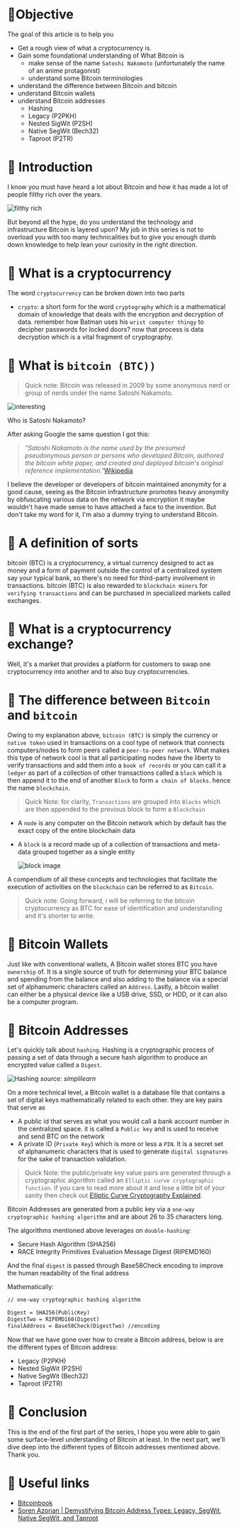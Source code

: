 # 📜Objective

The goal of this article is to help you

- Get a rough view of what a cryptocurrency is.
- Gain some foundational understanding of What Bitcoin is
  - make sense of the name `Satoshi Nakomoto` (unfortunately the name of an anime protagonist)
  - understand some Bitcoin terminologies
- understand the difference between Bitcoin and bitcoin
- understand Bitcoin wallets
- understand Bitcoin addresses
  - Hashing
  - Legacy (P2PKH)
  - Nested SigWit (P2SH)
  - Native SegWit (Bech32)
  - Taproot (P2TR)

# 📜 Introduction

I know you must have heard a lot about Bitcoin and how it has made a lot of people filthy rich over the years.

![filthy rich](https://media.giphy.com/media/v1.Y2lkPTc5MGI3NjExZzEydmxxb2FsNnhjdGppZmp2cmp2ZzF1ODMzbXU4cmQ2NDNyNmk0ZyZlcD12MV9pbnRlcm5hbF9naWZfYnlfaWQmY3Q9Zw/4gxHhtsfvHO3wBF6Q7/giphy.gif)

But beyond all the hype, do you understand the technology and infrastructure Bitcoin is layered upon? My job in this series is not to overload you with too many technicalities but to give you enough dumb down knowledge to help lean your curiosity in the right direction.

# 📜 What is a cryptocurrency

The word `cryptocurrency` can be broken down into two parts

- `crypto`: a short form for the word `cryptography` which is a mathematical domain of knowledge that deals with the encryption and decryption of data. remember how Batman uses his `wrist computer thingy` to decipher passwords for locked doors? now that process is data decryption which is a vital fragment of cryptography.

# 📜 What is `bitcoin (BTC))`

> Quick note: Bitcoin was released in 2009 by some anonymous nerd or group of nerds under the name Satoshi Nakamoto.

![interesting](https://media.giphy.com/media/v1.Y2lkPTc5MGI3NjExbzd3czN4bWRzdjh3bjA5bjBjbGpldmo0ZWNpdzFiYXpleTk2dGRxbSZlcD12MV9pbnRlcm5hbF9naWZfYnlfaWQmY3Q9Zw/jsN192JGdyWvS1gqTb/giphy.gif)

Who is Satoshi Nakamoto?

After asking Google the same question I got this:

> _"Satoshi Nakamoto is the name used by the presumed pseudonymous person or persons who developed Bitcoin, authored the bitcoin white paper, and created and deployed bitcoin's original reference implementation."_[Wikipedia](https://en.wikipedia.org/wiki/Satoshi_Nakamoto)

I believe the developer or developers of bitcoin maintained anonymity for a good cause, seeing as the Bitcoin infrastructure promotes heavy anonymity by obfuscating various data on the network via encryption it maybe wouldn't have made sense to have attached a face to the invention. But don't take my word for it, I'm also a dummy trying to understand Bitcoin.

# 📜 A definition of sorts

bitcoin (BTC) is a cryptocurrency, a virtual currency designed to act as money and a form of payment outside the control of a centralized system say your typical bank, so there's no need for third-party involvement in transactions. bitcoin (BTC) is also rewarded to `blockchain miners` for `verifying transactions` and can be purchased in specialized markets called exchanges.

# 📜 What is a cryptocurrency exchange?

Well, it's a market that provides a platform for customers to swap one cryptocurrency into another and to also buy cryptocurrencies.

# 📜 The difference between `Bitcoin` and `bitcoin`

Owing to my explanation above, `bitcoin (BTC)` is simply the currency or `native token` used in transactions on a cool type of network that connects computers/nodes to form peers called a `peer-to-peer network`. What makes this type of network cool is that all participating nodes have the liberty to verify transactions and add them into a `book of records` or you can call it a `ledger` as part of a collection of other transactions called a `block` which is then append it to the end of another `Block` to form `a chain of blocks`. hence the name `blockchain`.

> Quick Note: for clarity, `Transactions` are grouped into `Blocks` which are then appended to the previous block to form a `Blockchain`

- A `node` is any computer on the Bitcoin network which by default has the exact copy of the entire blockchain data
- A `block` is a record made up of a collection of transactions and meta-data grouped together as a single entity

  ![block image](https://www.researchgate.net/profile/Khaled-Salah-8/publication/321017113/figure/fig2/AS:614287290679309@1523468911795/Blockchain-design-structure-showing-chained-blocks-with-header-and-body-fields.png)

A compendium of all these concepts and technologies that facilitate the execution of activities on the `blockchain` can be referred to as `Bitcoin`.

> Quick note: Going forward, i will be referring to the bitcoin cryptocurrency as BTC for ease of identification and understanding and it's shorter to write.

# 📜 Bitcoin Wallets

Just like with conventional wallets, A Bitcoin wallet stores BTC you have `ownership` of. It is a single source of truth for determining your BTC balance and spending from the balance and also adding to the balance via a special set of alphanumeric characters called an `Address`. Lastly, a bitcoin wallet can either be a physical device like a USB drive, SSD, or HDD, or it can also be a computer program.

# 📜 Bitcoin Addresses

Let's quickly talk about `hashing`. Hashing is a cryptographic process of passing a set of data through a secure hash algorithm to produce an encrypted value called a `Digest`.

![Hashing](https://www.simplilearn.com/ice9/free_resources_article_thumb/hashing1.PNG)
_source: simplilearn_

On a more technical level, a Bitcoin wallet is a database file that contains a set of digital keys mathematically related to each other. they are key pairs that serve as

- A public id that serves as what you would call a bank account number in the centralized space. it is called a `Public key` and is used to receive and send BTC on the network
- A private ID (`Private Key`) which is more or less a `PIN`. It is a secret set of alphanumeric characters that is used to generate `digital signatures` for the sake of transaction validation.

> Quick Note: the public/private key value pairs are generated through a cryptographic algorithm called an `Elliptic curve cryptographic function`. if you care to read more about it and lose a little bit of your sanity then check out [Elliptic Curve Cryptography Explained](https://learn.saylor.org/mod/book/view.php?id=36353#:~:text=to%20generate%20addresses.-,Elliptic%20Curve%20Cryptography%20Explained,-Elliptic%20curve%20cryptography).

Bitcoin Addresses are generated from a public key via a `one-way cryptographic hashing algorithm` and are about 26 to 35 characters long.

The algorithms mentioned above leverages on `double-hashing`:

- Secure Hash Algorithm (SHA256)
- RACE Integrity Primitives Evaluation Message Digest (RIPEMD160)

And the final `digest` is passed through Base58Check encoding to improve the human readability of the final address

Mathematically:

```md
// one-way cryptographic hashing algorithm

Digest = SHA256(PublicKey)
DigestTwo = RIPEMD160(Digest)
finalAddress = Base58Check(DigestTwo) //encoding
```

Now that we have gone over how to create a Bitcoin address, below is are the different types of Bitcoin address:

- Legacy (P2PKH)
- Nested SigWit (P2SH)
- Native SegWit (Bech32)
- Taproot (P2TR)

# 📜 Conclusion

This is the end of the first part of the series, I hope you were able to gain some surface-level understanding of Bitcoin at least. In the next part, we'll dive deep into the different types of Bitcoin addresses mentioned above. Thank you.

# 📜 Useful links

- [Bitcoinbook](https://github.com/bitcoinbook/bitcoinbook)
- [Soren Azorian | Demystifying Bitcoin Address Types: Legacy, SegWit, Native SegWit, and Taproot](https://www.linkedin.com/pulse/demystifying-bitcoin-address-types-legacy-segwit-native-soren-azorian/)
